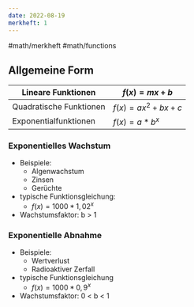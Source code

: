 ```yaml
---
date: 2022-08-19
merkheft: 1
---
```

#math/merkheft #math/functions 
## Allgemeine Form
| Lineare Funktionen      | $f(x)=mx+b$      |
| ----------------------- | ---------------- |
| Quadratische Funktionen | $f(x)=ax^2+bx+c$ |
| Exponentialfunktionen   | $f(x)=a*b^x$     |


### Exponentielles Wachstum
- Beispiele:
	- Algenwachstum
	- Zinsen
	- Gerüchte
- typische Funktionsgleichung: 
	- $f(x) = 1000*1,02^x$
- Wachstumsfaktor: b > 1

### Exponentielle Abnahme
- Beispiele: 
	- Wertverlust
	- Radioaktiver Zerfall
- typische Funktionsgleichung
	- $f(x) = 1000*0,9^x$
- Wachstumsfaktor: 0 < b < 1